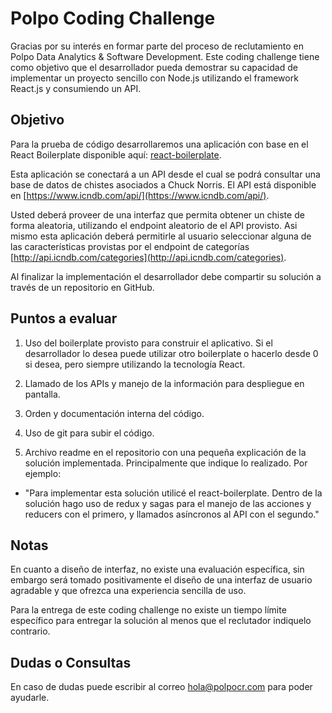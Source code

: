 # Polpo Coding Challenge

Gracias por su interés en formar parte del proceso de reclutamiento en Polpo Data Analytics & Software Development. Este coding challenge tiene como objetivo que el desarrollador pueda demostrar su capacidad de implementar un proyecto sencillo con Node.js utilizando el framework React.js y consumiendo un API.

## Objetivo

Para la prueba de código desarrollaremos una aplicación con base en el React Boilerplate disponible aquí: [react-boilerplate](https://github.com/react-boilerplate/react-boilerplate).

Esta aplicación se conectará a un API desde el cual se podrá consultar una base de datos de chistes asociados a Chuck Norris. El API está disponible en [https://www.icndb.com/api/](https://www.icndb.com/api/).

Usted deberá proveer de una interfaz que permita obtener un chiste de forma aleatoria, utilizando el endpoint aleatorio de el API provisto. Asi mismo esta aplicación deberá permitirle al usuario seleccionar alguna de las características provistas por el endpoint de categorías [http://api.icndb.com/categories](http://api.icndb.com/categories).

Al finalizar la implementación el desarrollador debe compartir su solución a través de un repositorio en GitHub.

## Puntos a evaluar

1) Uso del boilerplate provisto para construir el aplicativo. Si el desarrollador lo desea puede utilizar otro boilerplate o hacerlo desde 0 si desea, pero siempre utilizando la tecnología React.

2) Llamado de los APIs y manejo de la información para despliegue en pantalla.

3) Orden y documentación interna del código.

4) Uso de git para subir el código.

5) Archivo readme en el repositorio con una pequeña explicación de la solución implementada. Principalmente que indique lo realizado. Por ejemplo:

  - "Para implementar esta solución utilicé el react-boilerplate. Dentro de la solución hago uso de redux y sagas para el manejo de las acciones y reducers con el primero, y llamados asíncronos al API con el segundo."

## Notas

En cuanto a diseño de interfaz, no existe una evaluación específica, sin embargo será tomado positivamente el diseño de una interfaz de usuario agradable y que ofrezca una experiencia sencilla de uso.

Para la entrega de este coding challenge no existe un tiempo límite específico para entregar la solución al menos que el reclutador indiquelo contrario.

## Dudas o Consultas

En caso de dudas puede escribir al correo hola@polpocr.com para poder ayudarle.
